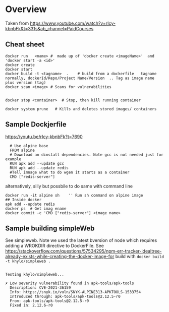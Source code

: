 # Overview
Taken from https://www.youtube.com/watch?v=rIcy-kbnbFk&t=331s&ab_channel=PaidCourses



## Cheat sheet

```
docker run   <name> #  made up of 'docker create <imageName>'  and 'docker start -a <id>' 
docker create
docker start
docker build -t <tagname>  .    # build from a dockerfile   tagname normally, dockerId/Repo/Project Name/Version  .. Tag as image name plus version (tag)
docker scan <image> # Scans for vulnerabilities


docker stop <container>  # Stop, then kill running container

docker system prune   # Kills and deletes stored images/ containers
```
  
  
## Sample Dockjerfile
https://youtu.be/rIcy-kbnbFk?t=7690
```
  # Use alpine base
  FROM alpine
  # Download an dinstall dependencies. Note gcc is not needed just for example
  RUN apk add --update gcc
  RUN apk add --update redis
  #Tell imnage what to do wgen it starts as a container
  CMD ["redis-server"]
```

alternatively, silly but possbile to do same with command line
```
docker run -it alpine sh    '' Run sh command on alpine image
## Inside docker
apk add --update redis   
docker ps  # Get imag ename
docker commit -c 'CMD ["redis-server"] <image name>
```

## Sample building simpleWeb
See simpleweb. Note we used the latest bversion of node which requires adding a WROKDIR directive to DockerFile. See https://stackoverflow.com/questions/57534295/npm-err-tracker-idealtree-already-exists-while-creating-the-docker-image-for 
build with ```docker build -t khylo/simpleweb .```

```> docker scan khylo/simpleweb

Testing khylo/simpleweb...

✗ Low severity vulnerability found in apk-tools/apk-tools
  Description: CVE-2021-36159
  Info: https://snyk.io/vuln/SNYK-ALPINE313-APKTOOLS-1533754
  Introduced through: apk-tools/apk-tools@2.12.5-r0
  From: apk-tools/apk-tools@2.12.5-r0
  Fixed in: 2.12.6-r0
```

